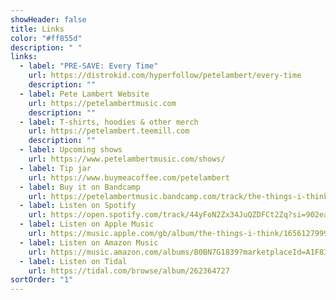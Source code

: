 ```yaml
---
showHeader: false
title: Links
color: "#ff855d"
description: " "
links:
  - label: "PRE-SAVE: Every Time"
    url: https://distrokid.com/hyperfollow/petelambert/every-time
    description: ""
  - label: Pete Lambert Website
    url: https://petelambertmusic.com
    description: ""
  - label: T-shirts, hoodies & other merch
    url: https://petelambert.teemill.com
    description: ""
  - label: Upcoming shows
    url: https://www.petelambertmusic.com/shows/
  - label: Tip jar
    url: https://www.buymeacoffee.com/petelambert
  - label: Buy it on Bandcamp
    url: https://petelambertmusic.bandcamp.com/track/the-things-i-think
  - label: Listen on Spotify
    url: https://open.spotify.com/track/44yFoN2Zx34JuQZDFCt2Zq?si=902eaedfbe1a4c03
  - label: Listen on Apple Music
    url: https://music.apple.com/gb/album/the-things-i-think/1656127999?i=1656128000
  - label: Listen on Amazon Music
    url: https://music.amazon.com/albums/B0BN7G1839?marketplaceId=A1F83G8C2ARO7P&musicTerritory=GB&ref=dm_sh_J0wB7Wc7tfa1oswVOjRoNvSqR&trackAsin=B0BN6VSKMM
  - label: Listen on Tidal
    url: https://tidal.com/browse/album/262364727
sortOrder: "1"
---
```

